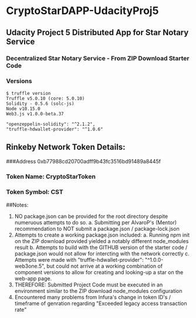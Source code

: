 # CryptoStarDAPP-UdacityProj5
## Udacity Project 5 Distributed App for Star Notary Service
###  Decentralized Star Notary Service - From ZIP Download Starter Code
###  Versions
    $ truffle version
    Truffle v5.0.10 (core: 5.0.10)
    Solidity - 0.5.6 (solc-js)
    Node v10.15.0
    Web3.js v1.0.0-beta.37

    "openzeppelin-solidity": "^2.1.2",
    "truffle-hdwallet-provider": "^1.0.6"

## Rinkeby Network Token Details:
###Address 0xb77988cd20700adff9b43fc3516bd91489a8445f
### Token Name: CryptoStarToken
### Token Symbol: CST

##Notes:
1. NO package.json can be provided for the root directory despite numeruous attempts to do so.
  a. Submitting per AlvaroP's (Mentor) recommendation to NOT submit a package.json / package-lock.json
2. Attempts to create a working package.json included:
  a. Running npm init on the ZIP download provided yielded a notably different node_modules result
  b. Attempts to build with the GITHUB version of the starter code / package.json would not allow for intercting with the network correctly
  c. Attempts were made with     "truffle-hdwallet-provider": "^1.0.0-web3one.5", but could not arrive at a working combination of component versions to allow for creating and looking-up a star on the web-app page.
3. THEREFORE: Submitted Project Code must be executed in an environment similar to the ZIP download node_modules configuration
4. Encountered many problems from Infura's change in token ID's / timeframe of genration regarding "Exceeded legacy access transaction rate"